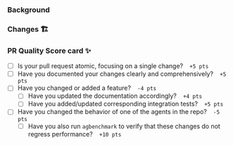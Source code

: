 <!--
## Contribution guide
Before submitting a PR, please check out our contribution guide:
https://github.com/Significant-Gravitas/Nexus/wiki/Contributing

1. Avoid duplicate work, issues, PRs etc.
2. Also consider contributing something other than code; see the [contribution guide]
   for options.
3. Clearly explain your changes.
4. Avoid making unnecessary changes, especially if they're purely based on personal
   preferences. Doing so is the maintainers' job. ;-)
5. Link the GitHub issues that are resolved by this PR.
-->

### Background
<!-- Clearly explain the need for these changes: -->


### Changes 🏗️
<!-- Concisely describe all of the changes made in this pull request: -->


### PR Quality Score card ✨
- [ ] Is your pull request atomic, focusing on a single change? &ensp; `+5 pts`
- [ ] Have you documented your changes clearly and comprehensively? &ensp; `+5 pts`
- [ ] Have you changed or added a feature? &ensp; `-4 pts`
  - [ ] Have you updated the documentation accordingly? &ensp; `+4 pts`
  - [ ] Have you added/updated corresponding integration tests? &ensp; `+5 pts`
- [ ] Have you changed the behavior of one of the agents in the repo? &ensp; `-5 pts`
  - [ ] Have you also run `agbenchmark` to verify that these changes do not regress performance? &ensp; `+10 pts`
